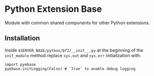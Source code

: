 # Python Extension Base

Module with common shared components for other Python extensions.

## Installation

Inside `$SERVER_BASE/python/bf2/__init__.py` at the beginning of the `init_module` method replace `sys.out` and `sys.err` initialization with:

    import pyebase
    pyebase.initLogging(False) # `True` to enable debug logging


